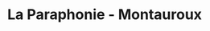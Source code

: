 ---
title: "La Paraphonie - Montauroux"
url: /montauroux/la-paraphonie-montauroux/
shop: téléphone portable
---